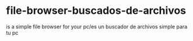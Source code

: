 # file-browser-buscados-de-archivos
is a simple file browser for your pc/es un buscador de archivos simple para tu pc
